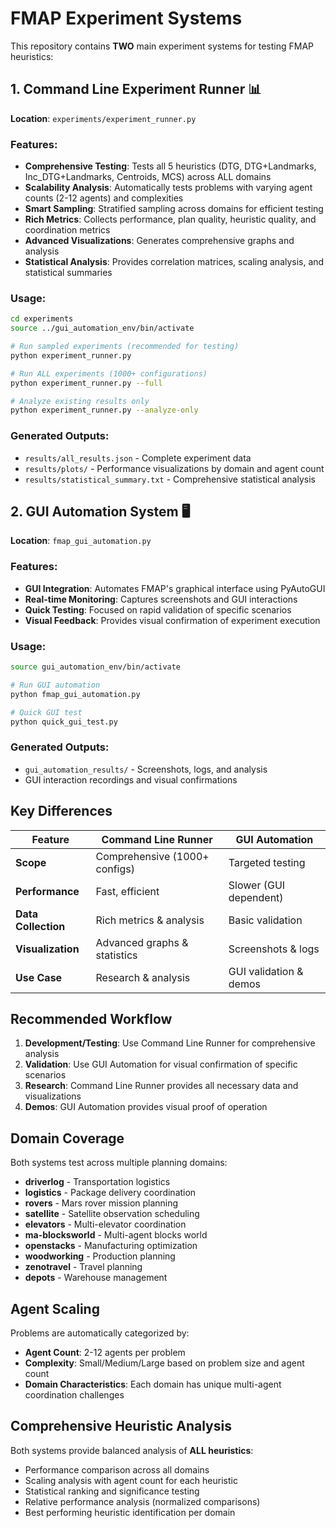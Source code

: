 # FMAP Experiment Systems

This repository contains **TWO** main experiment systems for testing FMAP heuristics:

## 1. Command Line Experiment Runner 📊
**Location**: `experiments/experiment_runner.py`

### Features:
- **Comprehensive Testing**: Tests all 5 heuristics (DTG, DTG+Landmarks, Inc_DTG+Landmarks, Centroids, MCS) across ALL domains
- **Scalability Analysis**: Automatically tests problems with varying agent counts (2-12 agents) and complexities
- **Smart Sampling**: Stratified sampling across domains for efficient testing
- **Rich Metrics**: Collects performance, plan quality, heuristic quality, and coordination metrics
- **Advanced Visualizations**: Generates comprehensive graphs and analysis
- **Statistical Analysis**: Provides correlation matrices, scaling analysis, and statistical summaries

### Usage:
```bash
cd experiments
source ../gui_automation_env/bin/activate

# Run sampled experiments (recommended for testing)
python experiment_runner.py

# Run ALL experiments (1000+ configurations)
python experiment_runner.py --full

# Analyze existing results only
python experiment_runner.py --analyze-only
```

### Generated Outputs:
- `results/all_results.json` - Complete experiment data
- `results/plots/` - Performance visualizations by domain and agent count
- `results/statistical_summary.txt` - Comprehensive statistical analysis

## 2. GUI Automation System 🖥️
**Location**: `fmap_gui_automation.py`

### Features:
- **GUI Integration**: Automates FMAP's graphical interface using PyAutoGUI
- **Real-time Monitoring**: Captures screenshots and GUI interactions
- **Quick Testing**: Focused on rapid validation of specific scenarios
- **Visual Feedback**: Provides visual confirmation of experiment execution

### Usage:
```bash
source gui_automation_env/bin/activate

# Run GUI automation
python fmap_gui_automation.py

# Quick GUI test
python quick_gui_test.py
```

### Generated Outputs:
- `gui_automation_results/` - Screenshots, logs, and analysis
- GUI interaction recordings and visual confirmations

## Key Differences

| Feature | Command Line Runner | GUI Automation |
|---------|-------------------|----------------|
| **Scope** | Comprehensive (1000+ configs) | Targeted testing |
| **Performance** | Fast, efficient | Slower (GUI dependent) |
| **Data Collection** | Rich metrics & analysis | Basic validation |
| **Visualization** | Advanced graphs & statistics | Screenshots & logs |
| **Use Case** | Research & analysis | GUI validation & demos |

## Recommended Workflow

1. **Development/Testing**: Use Command Line Runner for comprehensive analysis
2. **Validation**: Use GUI Automation for visual confirmation of specific scenarios
3. **Research**: Command Line Runner provides all necessary data and visualizations
4. **Demos**: GUI Automation provides visual proof of operation

## Domain Coverage

Both systems test across multiple planning domains:
- **driverlog** - Transportation logistics
- **logistics** - Package delivery coordination  
- **rovers** - Mars rover mission planning
- **satellite** - Satellite observation scheduling
- **elevators** - Multi-elevator coordination
- **ma-blocksworld** - Multi-agent blocks world
- **openstacks** - Manufacturing optimization
- **woodworking** - Production planning
- **zenotravel** - Travel planning
- **depots** - Warehouse management

## Agent Scaling

Problems are automatically categorized by:
- **Agent Count**: 2-12 agents per problem
- **Complexity**: Small/Medium/Large based on problem size and agent count
- **Domain Characteristics**: Each domain has unique multi-agent coordination challenges

## Comprehensive Heuristic Analysis

Both systems provide balanced analysis of **ALL heuristics**:
- Performance comparison across all domains
- Scaling analysis with agent count for each heuristic
- Statistical ranking and significance testing
- Relative performance analysis (normalized comparisons)
- Best performing heuristic identification per domain 